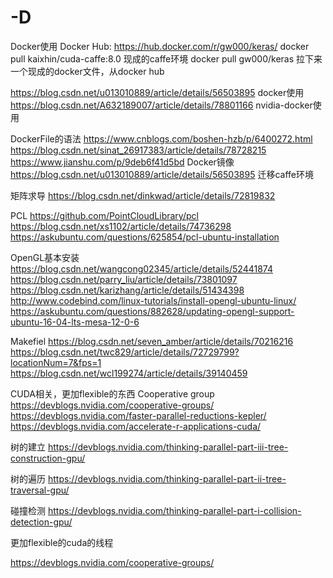 # -D

Docker使用
Docker Hub:  https://hub.docker.com/r/gw000/keras/ 
docker pull kaixhin/cuda-caffe:8.0    现成的caffe环境 
docker pull gw000/keras 拉下来一个现成的docker文件，从docker hub 

https://blog.csdn.net/u013010889/article/details/56503895  docker使用
https://blog.csdn.net/A632189007/article/details/78801166  nvidia-docker使用 

DockerFile的语法
https://www.cnblogs.com/boshen-hzb/p/6400272.html
https://blog.csdn.net/sinat_26917383/article/details/78728215  
https://www.jianshu.com/p/9deb6f41d5bd  Docker镜像 
https://blog.csdn.net/u013010889/article/details/56503895 迁移caffe环境 

矩阵求导
https://blog.csdn.net/dinkwad/article/details/72819832 

PCL
https://github.com/PointCloudLibrary/pcl
https://blog.csdn.net/xs1102/article/details/74736298
https://askubuntu.com/questions/625854/pcl-ubuntu-installation

OpenGL基本安装
https://blog.csdn.net/wangcong02345/article/details/52441874
https://blog.csdn.net/parry_liu/article/details/73801097
https://blog.csdn.net/karizhang/article/details/51434398
http://www.codebind.com/linux-tutorials/install-opengl-ubuntu-linux/
https://askubuntu.com/questions/882628/updating-opengl-support-ubuntu-16-04-lts-mesa-12-0-6

Makefiel
https://blog.csdn.net/seven_amber/article/details/70216216
https://blog.csdn.net/twc829/article/details/72729799?locationNum=7&fps=1
https://blog.csdn.net/wcl199274/article/details/39140459

CUDA相关，更加flexible的东西
Cooperative group
https://devblogs.nvidia.com/cooperative-groups/ 
https://devblogs.nvidia.com/faster-parallel-reductions-kepler/
https://devblogs.nvidia.com/accelerate-r-applications-cuda/ 

树的建立
https://devblogs.nvidia.com/thinking-parallel-part-iii-tree-construction-gpu/ 

树的遍历
https://devblogs.nvidia.com/thinking-parallel-part-ii-tree-traversal-gpu/ 

碰撞检测
https://devblogs.nvidia.com/thinking-parallel-part-i-collision-detection-gpu/ 

更加flexible的cuda的线程 

https://devblogs.nvidia.com/cooperative-groups/ 


